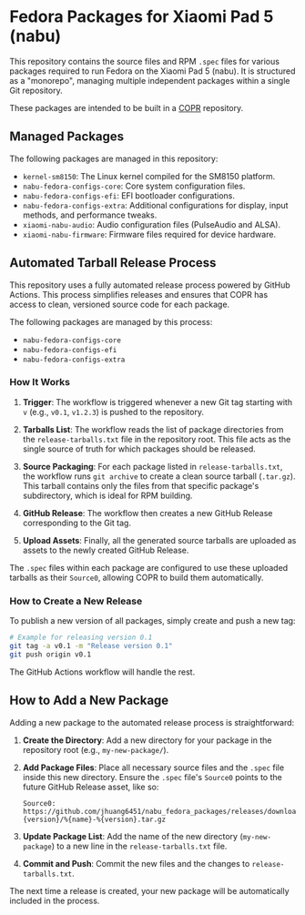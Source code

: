 # Fedora Packages for Xiaomi Pad 5 (nabu)

This repository contains the source files and RPM `.spec` files for various packages required to run Fedora on the Xiaomi Pad 5 (nabu). It is structured as a "monorepo", managing multiple independent packages within a single Git repository.

These packages are intended to be built in a [COPR](https://copr.fedorainfracloud.org/) repository.

## Managed Packages

The following packages are managed in this repository:

- `kernel-sm8150`: The Linux kernel compiled for the SM8150 platform.
- `nabu-fedora-configs-core`: Core system configuration files.
- `nabu-fedora-configs-efi`: EFI bootloader configurations.
- `nabu-fedora-configs-extra`: Additional configurations for display, input methods, and performance tweaks.
- `xiaomi-nabu-audio`: Audio configuration files (PulseAudio and ALSA).
- `xiaomi-nabu-firmware`: Firmware files required for device hardware.

## Automated Tarball Release Process

This repository uses a fully automated release process powered by GitHub Actions. This process simplifies releases and ensures that COPR has access to clean, versioned source code for each package.

The following packages are managed by this process:
- `nabu-fedora-configs-core`
- `nabu-fedora-configs-efi`
- `nabu-fedora-configs-extra`

### How It Works

1.  **Trigger**: The workflow is triggered whenever a new Git tag starting with `v` (e.g., `v0.1`, `v1.2.3`) is pushed to the repository.

2.  **Tarballs List**: The workflow reads the list of package directories from the `release-tarballs.txt` file in the repository root. This file acts as the single source of truth for which packages should be released.

3.  **Source Packaging**: For each package listed in `release-tarballs.txt`, the workflow runs `git archive` to create a clean source tarball (`.tar.gz`). This tarball contains only the files from that specific package's subdirectory, which is ideal for RPM building.

4.  **GitHub Release**: The workflow then creates a new GitHub Release corresponding to the Git tag.

5.  **Upload Assets**: Finally, all the generated source tarballs are uploaded as assets to the newly created GitHub Release.

The `.spec` files within each package are configured to use these uploaded tarballs as their `Source0`, allowing COPR to build them automatically.

### How to Create a New Release

To publish a new version of all packages, simply create and push a new tag:

```bash
# Example for releasing version 0.1
git tag -a v0.1 -m "Release version 0.1"
git push origin v0.1
```

The GitHub Actions workflow will handle the rest.

## How to Add a New Package

Adding a new package to the automated release process is straightforward:

1.  **Create the Directory**: Add a new directory for your package in the repository root (e.g., `my-new-package/`).

2.  **Add Package Files**: Place all necessary source files and the `.spec` file inside this new directory. Ensure the `.spec` file's `Source0` points to the future GitHub Release asset, like so:
    ```spec
    Source0: https://github.com/jhuang6451/nabu_fedora_packages/releases/download/v%{version}/%{name}-%{version}.tar.gz
    ```

3.  **Update Package List**: Add the name of the new directory (`my-new-package`) to a new line in the `release-tarballs.txt` file.

4.  **Commit and Push**: Commit the new files and the changes to `release-tarballs.txt`.

The next time a release is created, your new package will be automatically included in the process.